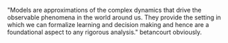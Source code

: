 "Models are approximations of the complex dynamics that drive the observable phenomena in the world around us. They provide the setting in which we can formalize learning and decision making and hence are a foundational aspect to any rigorous analysis." betancourt obviously.


